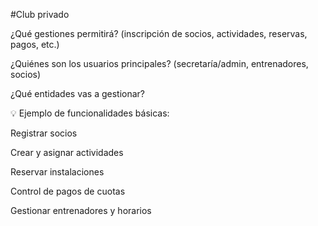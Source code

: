 #Club privado

¿Qué gestiones permitirá? (inscripción de socios, actividades, reservas, pagos, etc.)

¿Quiénes son los usuarios principales? (secretaría/admin, entrenadores, socios)

¿Qué entidades vas a gestionar?

💡 Ejemplo de funcionalidades básicas:

Registrar socios

Crear y asignar actividades

Reservar instalaciones

Control de pagos de cuotas

Gestionar entrenadores y horarios
